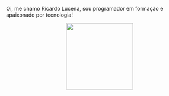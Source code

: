 Oi, me chamo Ricardo Lucena, sou programador em formação e apaixonado por tecnologia!
<div align="center">
  <a href="https://github.com/RicardoLucena99">
  <img height="180em" src="https://github-readme-stats.vercel.app/api?username=RicardoLucena99&show_icons=true&theme=cobalt&include_all_commits=false&count_private=true"/>
</div>


